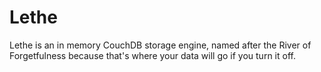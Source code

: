 # Lethe

Lethe is an in memory CouchDB storage engine, named after the River of
Forgetfulness because that's where your data will go if you turn it off.
